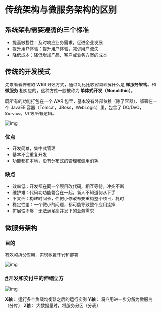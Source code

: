 # 传统架构与微服务架构的区别

## 系统架构需要遵循的三个标准

- 提高敏捷性：及时响应业务需求，促进企业发展
- 提升用户体验：提升用户体验，减少用户流失
- 降低成本：降低增加产品、客户或业务方案的成本

## 传统的开发模式

先来看看传统的 WEB 开发方式，通过对比比较容易理解什么是 **微服务架构**。和 **微服务** 相对应的，这种方式一般被称为 **单体式开发（Monolithic）**。

既所有的功能打包在一个 WAR 包里，基本没有外部依赖（除了容器），部署在一个 JavaEE 容器（Tomcat，JBoss，WebLogic）里，包含了 DO/DAO，Service，UI 等所有逻辑。

![img](https://www.funtl.com/assets/Lusifer2018052805390001.png)

### 优点

- 开发简单，集中式管理
- 基本不会重复开发
- 功能都在本地，没有分布式的管理和调用消耗

### 缺点

- 效率低：开发都在同一个项目改代码，相互等待，冲突不断
- 维护难：代码功功能耦合在一起，新人不知道何从下手
- 不灵活：构建时间长，任何小修改都要重构整个项目，耗时
- 稳定性差：一个微小的问题，都可能导致整个应用挂掉
- 扩展性不够：无法满足高并发下的业务需求

## 微服务架构

### 目的

有效的拆分应用，实现敏捷开发和部署

![img](https://www.funtl.com/assets/Lusifer2018052805390002.png)

### [#](https://www.funtl.com/zh/micro-service-about/再谈微服务-传统架构与微服务架构的区别.html#开发和交付中的伸缩立方)开发和交付中的伸缩立方

![img](https://www.funtl.com/assets/0714fcab4f6d5951014e5613657c8289.png)

**X轴：** 运行多个负载均衡器之后的运行实例 **Y轴：** 将应用进一步分解为微服务（分库） **Z轴：** 大数据量时，将服务分区（分表）
